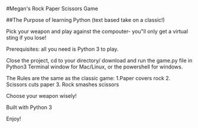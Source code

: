 #Megan's Rock Paper Scissors Game

##The Purpose of learning Python (text based take on a classic!)

Pick your weapon and play against the compouter- you"ll only get a virtual sting if you lose! 

Prerequisites: all you need is Python 3 to play. 

Close the project, cd to your directory/ download and run the game.py file in Python3 Terminal window for Mac/Linux, or the powershell for windows.

The Rules are the same as the classic game:
1.Paper covers rock
2. Scissors cuts paper
3. Rock smashes scissors

Choose your weapon wisely! 

Built with Python 3

Enjoy!

